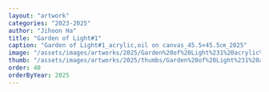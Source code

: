 ```yaml
---
layout: "artwork"
categories: "2023-2025"
author: "Jihoon Ha"
title: "Garden of Light#1"
caption: "Garden of Light#1_acrylic,oil on canvas_45.5×45.5㎝_2025"
image: "/assets/images/artworks/2025/Garden%20of%20Light%231%20acrylic%2Coil%20on%20canvas%20%2045.5x45.5cm%202025.jpg"
thumb: "/assets/images/artworks/2025/thumbs/Garden%20of%20Light%231%20acrylic%2Coil%20on%20canvas%20%2045.5x45.5cm%202025.jpg"
order: 40
orderByYear: 2025
---
```

